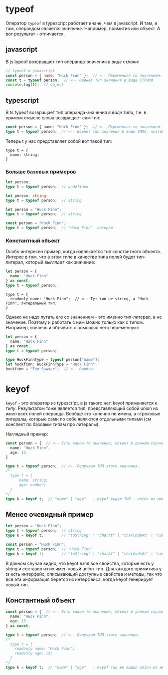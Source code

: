 # typeof

Оператор `typeof` в typescript работает иначе, чем в javascript. И там, и там, операндом является *значение*. Например, примитив или объект. А вот результат - отличается.

## javascript

В js typeof возвращает тип операнда-значения *в виде строки*:

```javascript
// typeof в javascript
const person = { name: "Huck Finn" };  // <-- Переменная со значением.
const t = typeof person;  // <-- Вернет тип значения в виде СТРОКИ
console.log(t);  // object
```

## typescript

В ts typeof возвращает тип операнда-значения *в виде типа*, т.е. в прямом смысле слова возвращает сам тип:

```typescript
const person = { name: "Huck Finn" };  // <-- Переменная со значением.
type t = typeof person;  // <-- Вернет тип значения в виде ТИПА, поэтому исп. type
```

Теперь t у нас представляет собой вот такой тип:

```
type t = {
  name: string;
}
```

### Больше базовых примеров

```typescript
let person;
type t = typeof person;  // undefined
```

```typescript
let person: string;
type t = typeof person;  // string
```

```typescript
let person = "Huck Finn";
type t = typeof person;  // string
```

```typescript
const person = "Huck Finn";
type t = typeof person;  // "Huck Finn"  литерал
```

### Константный объект

Особо интересен пример, когда извлекается тип константного объекта. Интерес в том, что в этом типе в качестве типа полей будет тип-литерал, который *выглядит* как значение:

```typescript
let person = {
  name: "Huck Finn"
} as const;
type t = typeof person;
```

```
type t = {
  readonly name: "Huck Finn";  // <-- Тут тип не string, а "Huck Finn", литеральный тип.
}
```

Однако не надо путать его со значением - это именно тип-литерал, а не значение. Поэтому и работать с ним можно только как с типом. Например, извлечь и объявить с помощью него переменную:

```typescript
let person = {
  name: "Huck Finn"
} as const;
type t = typeof person;

type HuckFinnType = typeof person["name"];
let huckfinn: HuckFinnType = "Huck Finn";
huckfinn = "Tom Sawyer";  // <-- Ошибка!
```

# keyof

`keyof` - это оператор из typescript, в js такого нет. keyof применяется к *типу*. Результатом тоже является тип, представляющий собой union из *имен* всех полей операнда. Вообще это конечно не имена, а строковые литералы, которые сами по себе являются отдельными типами (см конспект по базовым типам про литералы).

Наглядный пример:

```typescript
const person = {  // <-- Есть какое-то значение, объект в данном случае
  name: "Huck Finn",
  age: 13
}

type t = typeof person;  // <-- Получаем ТИП этого значения.
/* 
  type t = {
      name: string;
      age: number;
  }
*/
type k = keyof t;  // "name" | "age"   - keyof выдал ТИП - union из имен полей типа-операнда
```

## Менее очевидный пример

```typescript
let person = "Huck Finn";
type t = typeof person;  // string
type k = keyof t;        // "toString" | "charAt" | "charCodeAt" | "concat" и т.д.
```

```typescript
const person = "Huck Finn";
type t = typeof person;  // "Huck Finn"
type k = keyof t;        // "toString" | "charAt" | "charCodeAt" | "concat" и т.д.
```

В данном случае видно, что keyof взял все свойства, которые есть у string и составил из их имен новый union-тип. Для каждого примитива у ts есть интерфейс, описывающий доступные свойства и методы, так что все эта информация берется из интерфейса, когда keyof генерирует новый тип.

## Константный объект

```typescript
const person = {  // <-- Есть какое-то значение, объект в данном случае
  name: "Huck Finn",
  age: 13
} as const;

type t = typeof person;  // <-- Получаем ТИП этого значения.
/* 
  type t = {
    readonly name: "Huck Finn";
    readonly age: 13;
  }
*/
type k = keyof t;  // "name" | "age"   - keyof так же выдал union из имен полей типа-операнда
```

